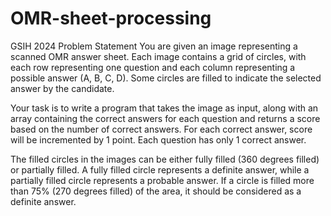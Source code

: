 # OMR-sheet-processing
GSIH 2024
Problem Statement
You are given an image representing a scanned OMR answer sheet. Each image contains a grid of circles, with each row representing one question and each column representing a possible answer (A, B, C, D). Some circles are filled to indicate the selected answer by the candidate.

Your task is to write a program that takes the image as input, along with an array containing the correct answers for each question and returns a score based on the number of correct answers. For each correct answer, score will be incremented by 1 point. Each question has only 1 correct answer.

The filled circles in the images can be either fully filled (360 degrees filled) or partially filled. A fully filled circle represents a definite answer, while a partially filled circle represents a probable answer. If a circle is filled more than 75% (270 degrees filled) of the area, it should be considered as a definite answer.
